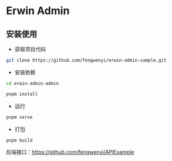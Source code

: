# Erwin Admin

## 安装使用

- 获取项目代码

```bash
git clone https://github.com/fengwenyi/erwin-admin-sample.git
```

- 安装依赖

```bash
cd erwin-admin-admin

pnpm install

```

- 运行

```bash
pnpm serve
```

- 打包

```bash
pnpm build
```

后端接口：https://github.com/fengwenyi/APIExample

